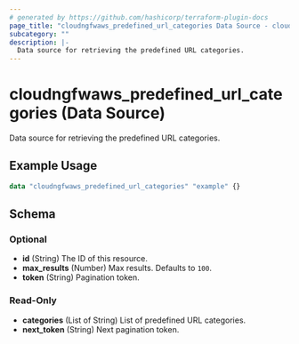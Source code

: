 ```yaml
---
# generated by https://github.com/hashicorp/terraform-plugin-docs
page_title: "cloudngfwaws_predefined_url_categories Data Source - cloudngfwaws"
subcategory: ""
description: |-
  Data source for retrieving the predefined URL categories.
---
```


# cloudngfwaws_predefined_url_categories (Data Source)

Data source for retrieving the predefined URL categories.

## Example Usage

```terraform
data "cloudngfwaws_predefined_url_categories" "example" {}
```

<!-- schema generated by tfplugindocs -->
## Schema

### Optional

- **id** (String) The ID of this resource.
- **max_results** (Number) Max results. Defaults to `100`.
- **token** (String) Pagination token.

### Read-Only

- **categories** (List of String) List of predefined URL categories.
- **next_token** (String) Next pagination token.


